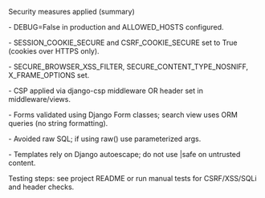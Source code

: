 Security measures applied (summary)

\- DEBUG=False in production and ALLOWED\_HOSTS configured.

\- SESSION\_COOKIE\_SECURE and CSRF\_COOKIE\_SECURE set to True (cookies over HTTPS only).

\- SECURE\_BROWSER\_XSS\_FILTER, SECURE\_CONTENT\_TYPE\_NOSNIFF, X\_FRAME\_OPTIONS set.

\- CSP applied via django-csp middleware OR header set in middleware/views.

\- Forms validated using Django Form classes; search view uses ORM queries (no string formatting).

\- Avoided raw SQL; if using raw() use parameterized args.

\- Templates rely on Django autoescape; do not use |safe on untrusted content.

Testing steps: see project README or run manual tests for CSRF/XSS/SQLi and header checks.



